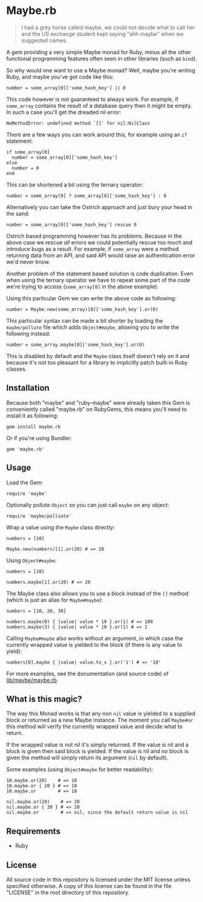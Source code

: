 # Maybe.rb

> I had a grey horse called maybe, we could not decide what to call her and the
> US exchange student kept saying "ahh maybe" when we suggested names.

A gem providing a very simple Maybe monad for Ruby, minus all the other
functional programming features often seen in other libraries (such as `bind`).

So why would one want to use a Maybe monad? Well, maybe you're writing Ruby, and
maybe you've got code like this:

    number = some_array[0]['some_hash_key'] || 0

This code however is not guaranteed to always work. For example, if `some_array`
contains the result of a database query then it might be empty. In such a case
you'll get the dreaded nil error:

    NoMethodError: undefined method `[]' for nil:NilClass

There are a few ways you can work around this, for example using an `if`
statement:

    if some_array[0]
      number = some_array[0]['some_hash_key']
    else
      number = 0
    end

This can be shortened a bit using the ternary operator:

    number = some_array[0] ? some_array[0]['some_hash_key'] : 0

Alternatively you can take the Ostrich approach and just bury your head in the
sand:

    number = some_array[0]['some_hash_key'] rescue 0

Ostrich based programming however has its problems. Because in the above case we
rescue _all_ errors we could potentially rescue too much and introduce bugs as a
result. For example, if `some_array` were a method returning data from an API,
and said API would raise an authentication error we'd never know.

Another problem of the statement based solution is code duplication. Even when
using the ternary operator we have to repeat some part of the code we're trying
to access (`some_array[0]` in the above example).

Using this particular Gem we can write the above code as following:

    number = Maybe.new(some_array)[0]['some_hash_key'].or(0)

This particular syntax can be made a bit shorter by loading the `maybe/pollute`
file which adds `Object#maybe`, allowing you to write the following instead:

    number = some_array.maybe[0]['some_hash_key'].or(0)

This is disabled by default and the `Maybe` class itself doesn't rely on it and
because it's not too pleasant for a library to implicitly patch built-in Ruby
classes.

## Installation

Because both "maybe" and "ruby-maybe" were already taken this Gem is
conveniently called "maybe.rb" on RubyGems, this means you'll need to install it
as following:

    gem install maybe.rb

Or if you're using Bundler:

    gem 'maybe.rb'

## Usage

Load the Gem:

    require 'maybe'

Optionally pollute `Object` so you can just call `maybe` on any object:

    require 'maybe/polluate'

Wrap a value using the `Maybe` class directly:

    numbers = [10]

    Maybe.new(numbers)[1].or(20) # => 20

Using `Object#maybe`:

    numbers = [10]

    numbers.maybe[1].or(20) # => 20

The Maybe class also allows you to use a block instead of the `[]` method (which
is just an alias for `Maybe#maybe`):

    numbers = [10, 20, 30]

    numbers.maybe(0) { |value| value * 10 }.or(1) # => 100
    numbers.maybe(3) { |value| value * 10 }.or(1) # => 1

Calling `Maybe#maybe` also works without an argument, in which case the
currently wrapped value is yielded to the block (if there is any value to
yield):

    numbers[0].maybe { |value| value.to_s }.or('1') # => '10'

For more examples, see the documentation (and source code) of
[lib/maybe/maybe.rb](lib/maybe/maybe.rb).

## What is this magic?

The way this Monad works is that any non `nil` value is yielded to a supplied
block or returned as a new Maybe instance. The moment you call `Maybe#or` this
method will verify the currently wrapped value and decide what to return.

If the wrapped value is not nil it's simply returned. If the value is nil and a
block is given then said block is yielded. If the value is nil and _no_ block is
given the method will simply return its argument (`nil` by default).

Some examples (using `Object#maybe` for better readability):

    10.maybe.or(20)    # => 10
    10.maybe.or { 20 } # => 10
    10.maybe.or        # => 10

    nil.maybe.or(20)    # => 20
    nil.maybe.or { 20 } # => 20
    nil.maybe.or        # => nil, since the default return value is nil

## Requirements

* Ruby

## License

All source code in this repository is licensed under the MIT license unless
specified otherwise. A copy of this license can be found in the file "LICENSE"
in the root directory of this repository.
